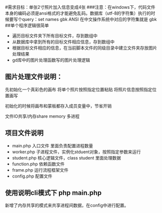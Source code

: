 #需求目标：单张2寸照片加入信息变成4张
###注意：在windows下，代码文件本身的编码必须是ansi格式的才能避免乱码。数据库（utf-8的字符集）执行的时候要写个query：set names gbk
ANSI 在中文操作系统中对应的字符集就是 gbk
##单个程序逻辑很简单
* 遍历目标文件夹下所有目标文件，存到数组中
* 从数据库中拿到所有的目标文件相应信息，存到数组中
* 根据目标文件相应的信息，在当前脚本文件的同级目录中建立文件夹存放图片处理结果
* gd库中的图片处理函数写的图片处理逻辑
## 图片处理文件说明：
先初始化一个真彩色的画布
将单个照片按照指定位置粘贴
将照片信息按照指定位置画写

初始化的时候将画布和蒙板都存入成员变量中，节省开销

文件IO共享/内存share memory
多进程    
## 项目文件说明
* main.php 入口文件 里面负责配置进程数量
* worker.php 子进程文件，实例化stduent对象，按照指定参数来运行
* student.php 核心逻辑文件，class student 里面处理数据
* function.php 依赖函数文件
* frame.php 运行流程框架文件
* config.php 配置文件

## 使用说明cli模式下 php main.php

新增了内存共享的模式来共享进程间数据，在config中进行配置。